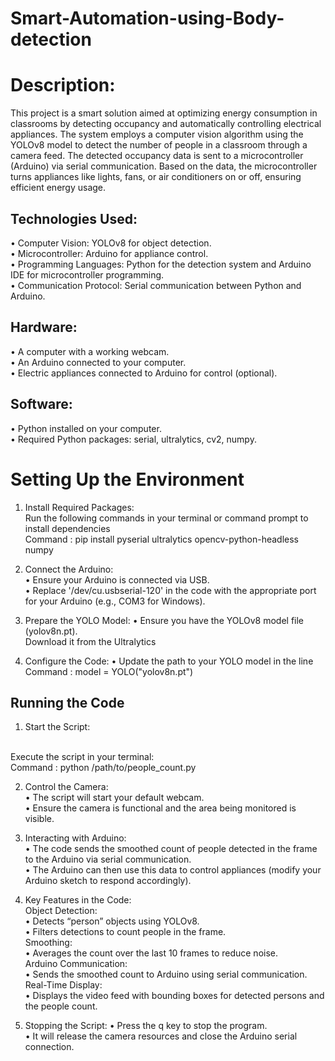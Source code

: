# Smart-Automation-using-Body-detection
# Description:

This project is a smart solution aimed at optimizing energy consumption in classrooms by detecting occupancy and automatically controlling electrical appliances. The system employs a computer vision algorithm using the YOLOv8 model to detect the number of people in a classroom through a camera feed. The detected occupancy data is sent to a microcontroller (Arduino) via serial communication. Based on the data, the microcontroller turns appliances like lights, fans, or air conditioners on or off, ensuring efficient energy usage.

## Technologies Used:

   •	Computer Vision: YOLOv8 for object detection.
   <br>
   •	Microcontroller: Arduino for appliance control.
   <br>
   •	Programming Languages: Python for the detection system and Arduino IDE for microcontroller programming.
   <br>
   •	Communication Protocol: Serial communication between Python and Arduino.

## Hardware:
   •	A computer with a working webcam.
   <br>
   •	An Arduino connected to your computer.
   <br>
   •	Electric appliances connected to Arduino for control (optional).
   
## Software:
   •	Python installed on your computer.
   <br>
   •	Required Python packages: serial, ultralytics, cv2, numpy.

# Setting Up the Environment
1.	Install Required Packages:
    <br>
    Run the following commands in your terminal or command prompt to install dependencies
  	<br>
    Command : pip install pyserial ultralytics opencv-python-headless numpy

2.	Connect the Arduino:
	<br>
	•	Ensure your Arduino is connected via USB.
        <br>
	•	Replace '/dev/cu.usbserial-120' in the code with the appropriate port for your 
                Arduino (e.g., COM3 for Windows).

3.	Prepare the YOLO Model:
	•	Ensure you have the YOLOv8 model file (yolov8n.pt).
                <br>
                Download it from the Ultralytics 
  	
4.	Configure the Code:
	•	Update the path to your YOLO model in the line
                <br>
                Command : model = YOLO("yolov8n.pt")

## Running the Code
1.	Start the Script:
   <br>
   Execute the script in your terminal:
  	<br>
   Command : python /path/to/people_count.py

2.	Control the Camera:
        <br>
	•	The script will start your default webcam.
        <br>
	•	Ensure the camera is functional and the area being monitored is visible.

3.	Interacting with Arduino:
	<br>
	•	The code sends the smoothed count of people detected in the frame to the Arduino via 
                serial communication.
  	<br>
	•	The Arduino can then use this data to control appliances (modify your Arduino sketch 
                to respond accordingly).

4. Key Features in the Code:
        <br>
   Object Detection:
        <br>
	•	Detects “person” objects using YOLOv8.
        <br>
	•	Filters detections to count people in the frame.
        <br>
   Smoothing:
        <br>
	•	Averages the count over the last 10 frames to reduce noise.
        <br>
   Arduino Communication:
        <br>
	•	Sends the smoothed count to Arduino using serial communication.
        <br>
   Real-Time Display:
        <br>
	•	Displays the video feed with bounding boxes for detected persons and the people count.

5. Stopping the Script:
	•	Press the q key to stop the program.
        <br>
	•	It will release the camera resources and close the Arduino serial connection.





